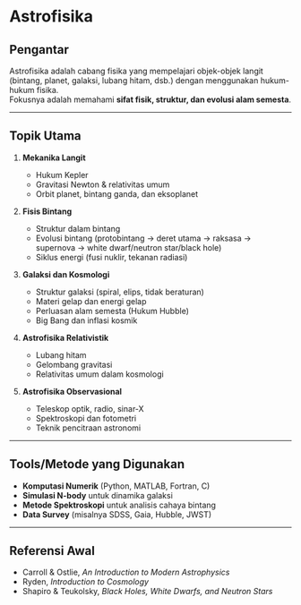 # Astrofisika

## Pengantar
Astrofisika adalah cabang fisika yang mempelajari objek-objek langit (bintang, planet, galaksi, lubang hitam, dsb.) dengan menggunakan hukum-hukum fisika.  
Fokusnya adalah memahami **sifat fisik, struktur, dan evolusi alam semesta**.

---

## Topik Utama
1. **Mekanika Langit**  
   - Hukum Kepler  
   - Gravitasi Newton & relativitas umum  
   - Orbit planet, bintang ganda, dan eksoplanet  

2. **Fisis Bintang**  
   - Struktur dalam bintang  
   - Evolusi bintang (protobintang → deret utama → raksasa → supernova → white dwarf/neutron star/black hole)  
   - Siklus energi (fusi nuklir, tekanan radiasi)  

3. **Galaksi dan Kosmologi**  
   - Struktur galaksi (spiral, elips, tidak beraturan)  
   - Materi gelap dan energi gelap  
   - Perluasan alam semesta (Hukum Hubble)  
   - Big Bang dan inflasi kosmik  

4. **Astrofisika Relativistik**  
   - Lubang hitam  
   - Gelombang gravitasi  
   - Relativitas umum dalam kosmologi  

5. **Astrofisika Observasional**  
   - Teleskop optik, radio, sinar-X  
   - Spektroskopi dan fotometri  
   - Teknik pencitraan astronomi  

---

## Tools/Metode yang Digunakan
- **Komputasi Numerik** (Python, MATLAB, Fortran, C)  
- **Simulasi N-body** untuk dinamika galaksi  
- **Metode Spektroskopi** untuk analisis cahaya bintang  
- **Data Survey** (misalnya SDSS, Gaia, Hubble, JWST)  

---

## Referensi Awal
- Carroll & Ostlie, *An Introduction to Modern Astrophysics*  
- Ryden, *Introduction to Cosmology*  
- Shapiro & Teukolsky, *Black Holes, White Dwarfs, and Neutron Stars*  
